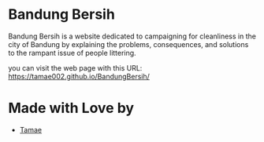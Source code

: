 # Bandung Bersih
Bandung Bersih is a website dedicated to campaigning for cleanliness in the city 
of Bandung by explaining the problems, consequences, and solutions to the rampant issue 
of people littering.

you can visit the web page with this URL:
https://tamae002.github.io/BandungBersih/

# Made with Love by
- [Tamae](https://github.com/Tamae002)
